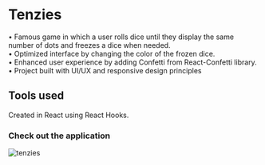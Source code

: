 # Tenzies
• Famous game in which a user rolls dice until they display the same number of dots  and freezes a dice when needed.<br>
• Optimized interface by changing the color of the frozen dice. <br>
• Enhanced user experience by adding Confetti from React-Confetti library.<br>
• Project built with UI/UX and responsive design principles <br>

## Tools used
Created in React using React Hooks.

### Check out the application

![tenzies](https://user-images.githubusercontent.com/119900960/219096554-355682a7-08e6-4875-83b8-638299720990.jpg)
